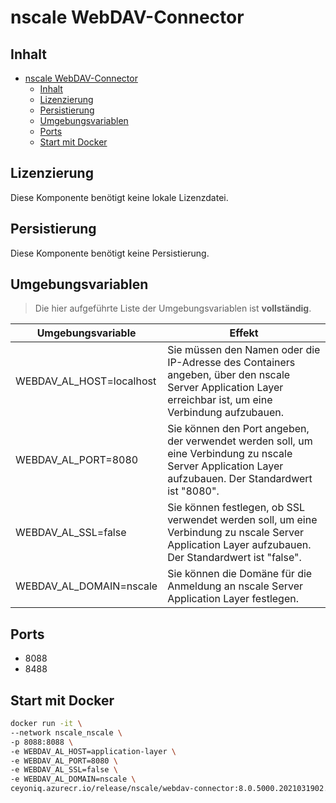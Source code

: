 # nscale WebDAV-Connector

## Inhalt

- [nscale WebDAV-Connector](#nscale-webdav-connector)
  - [Inhalt](#inhalt)
  - [Lizenzierung](#lizenzierung)
  - [Persistierung](#persistierung)
  - [Umgebungsvariablen](#umgebungsvariablen)
  - [Ports](#ports)
  - [Start mit Docker](#start-mit-docker)

## Lizenzierung

Diese Komponente benötigt keine lokale Lizenzdatei.

## Persistierung

Diese Komponente benötigt keine Persistierung.

## Umgebungsvariablen

>Die hier aufgeführte Liste der Umgebungsvariablen ist **vollständig**.

|Umgebungsvariable | Effekt |
|----|---|
|WEBDAV_AL_HOST=localhost |Sie müssen den Namen oder die IP-Adresse des Containers angeben, über den nscale Server Application Layer erreichbar ist, um eine Verbindung aufzubauen.|
|WEBDAV_AL_PORT=8080|Sie können den Port angeben, der verwendet werden soll, um eine Verbindung zu nscale Server Application Layer aufzubauen. Der Standardwert ist "8080".|
|WEBDAV_AL_SSL=false|Sie können festlegen, ob SSL verwendet werden soll, um eine Verbindung zu nscale Server Application Layer aufzubauen. Der Standardwert ist "false".|
|WEBDAV_AL_DOMAIN=nscale|Sie können die Domäne für die Anmeldung an nscale Server Application Layer festlegen.|

## Ports

- 8088
- 8488

## Start mit Docker

```bash
docker run -it \
--network nscale_nscale \
-p 8088:8088 \
-e WEBDAV_AL_HOST=application-layer \
-e WEBDAV_AL_PORT=8080 \
-e WEBDAV_AL_SSL=false \
-e WEBDAV_AL_DOMAIN=nscale \
ceyoniq.azurecr.io/release/nscale/webdav-connector:8.0.5000.2021031902.87912327506
```
